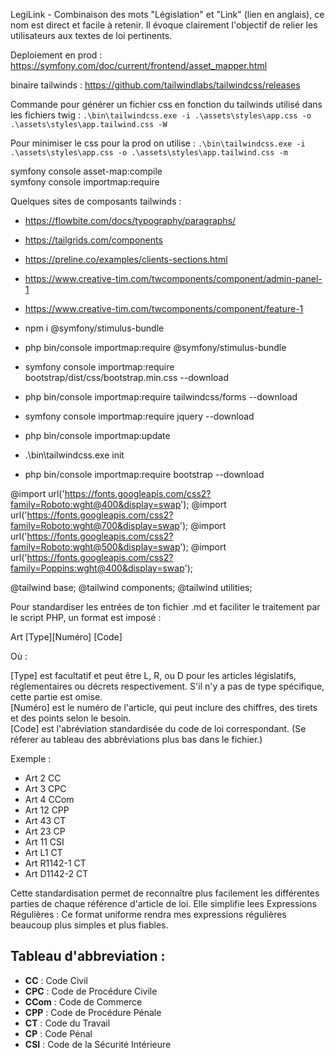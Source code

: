 LegiLink - Combinaison des mots "Législation" et "Link" (lien en anglais), ce nom est direct et facile à retenir. Il évoque clairement l'objectif de relier les utilisateurs aux textes de loi pertinents.


Deploiement en prod : https://symfony.com/doc/current/frontend/asset_mapper.html

binaire tailwinds : https://github.com/tailwindlabs/tailwindcss/releases

Commande pour générer un fichier css en fonction du tailwinds utilisé dans les fichiers twig :
`.\bin\tailwindcss.exe -i .\assets\styles\app.css -o .\assets\styles\app.tailwind.css -W`

Pour minimiser le css pour la prod on utilise :
`.\bin\tailwindcss.exe -i .\assets\styles\app.css -o .\assets\styles\app.tailwind.css -m`

symfony console asset-map:compile <br>
symfony console importmap:require 


Quelques sites de composants tailwinds : <br>
- https://flowbite.com/docs/typography/paragraphs/
- https://tailgrids.com/components
- https://preline.co/examples/clients-sections.html
- https://www.creative-tim.com/twcomponents/component/admin-panel-1
- https://www.creative-tim.com/twcomponents/component/feature-1


- npm i @symfony/stimulus-bundle
- php bin/console importmap:require @symfony/stimulus-bundle


- symfony console importmap:require bootstrap/dist/css/bootstrap.min.css --download
- php bin/console importmap:require tailwindcss/forms --download
- symfony console importmap:require jquery --download
- php bin/console importmap:update
- .\bin\tailwindcss.exe init
- php bin/console importmap:require bootstrap --download



@import url('https://fonts.googleapis.com/css2?family=Roboto:wght@400&display=swap');
@import url('https://fonts.googleapis.com/css2?family=Roboto:wght@700&display=swap');
@import url('https://fonts.googleapis.com/css2?family=Roboto:wght@500&display=swap');
@import url('https://fonts.googleapis.com/css2?family=Poppins:wght@400&display=swap');

@tailwind base;
@tailwind components;
@tailwind utilities;


Pour standardiser les entrées de ton fichier .md et faciliter le traitement par le script PHP, un format est imposé :

Art [Type][Numéro] [Code]

Où :

[Type] est facultatif et peut être L, R, ou D pour les articles législatifs, réglementaires ou décrets respectivement. S'il n'y a pas de type spécifique, cette partie est omise. <br>
[Numéro] est le numéro de l'article, qui peut inclure des chiffres, des tirets et des points selon le besoin. <br>
[Code] est l'abréviation standardisée du code de loi correspondant. (Se réferer au tableau des abbréviations plus bas dans le fichier.)

Exemple :

- Art 2 CC
- Art 3 CPC
- Art 4 CCom
- Art 12 CPP
- Art 43 CT
- Art 23 CP
- Art 11 CSI
- Art L1 CT
- Art R1142-1 CT
- Art D1142-2 CT

Cette standardisation permet de reconnaître plus facilement les différentes parties de chaque référence d'article de loi.
Elle simplifie lees Expressions Régulières : Ce format uniforme rendra mes expressions régulières beaucoup plus simples et plus fiables.

## Tableau d'abbreviation :

- **CC** : Code Civil
- **CPC** : Code de Procédure Civile
- **CCom** : Code de Commerce
- **CPP** : Code de Procédure Pénale
- **CT** : Code du Travail
- **CP** : Code Pénal
- **CSI** : Code de la Sécurité Intérieure

